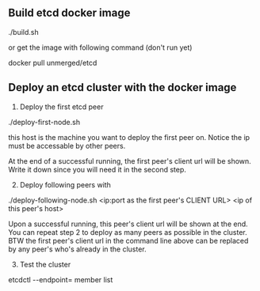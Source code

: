 ## Build etcd docker image

./build.sh

or get the image with following command (don't run yet)

docker pull unmerged/etcd

## Deploy an etcd cluster with the docker image

1. Deploy the first etcd peer

./deploy-first-node.sh <ip of the host>

this host is the machine you want to deploy the first peer on. Notice the ip must be accessable by other peers.

At the end of a successful running, the first peer's client url will be shown. Write it down since you will need it in the second step.

2. Deploy following peers with

./deploy-following-node.sh <ip:port as the first peer's CLIENT URL> <ip of this peer's host>

Upon a successful running, this peer's client url will be shown at the end. You can repeat step 2 to deploy as many peers as possible in the cluster. BTW the first peer's client url in the command line above can be replaced by any peer's who's already in the cluster.

3. Test the cluster

etcdctl --endpoint=<client urls> member list

